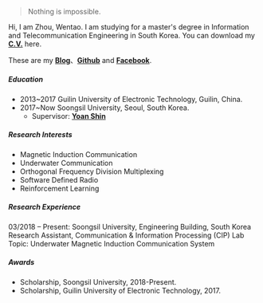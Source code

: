 

> Nothing is impossible.


Hi, I am Zhou, Wentao. I am studying for a master's degree in Information and Telecommunication Engineering in South Korea. You can download my [**C.V.**](https://drive.google.com/file/d/1S2R_JTLOyPbFp-3qUMbcPc4bE5DzzS_4/view?usp=sharing) here.

These are my [**Blog**](https://wentaozhou.cn)、[**Github**](http://github.com/zhouwt612) and [**Facebook**](https://www.facebook.com/zhouwentao612).

##### Education
- 2013~2017 Guilin University of Electronic Technology, Guilin, China.
- 2017~Now  Soongsil University, Seoul, South Korea.
  - Supervisor: [**Yoan Shin**](https://ieeexplore.ieee.org/author/37279496500)


##### Research Interests

- Magnetic Induction Communication
- Underwater Communication
- Orthogonal Frequency Division Multiplexing
- Software Defined Radio
- Reinforcement Learning

##### Research Experience

03/2018 – Present: Soongsil University, Engineering Building, South Korea <br>
Research Assistant, Communication & Information Processing (CIP) Lab <br>
Topic: Underwater Magnetic Induction Communication System

##### Awards

- Scholarship, Soongsil University, 2018-Present.
- Scholarship, Guilin University of Electronic Technology, 2017.

